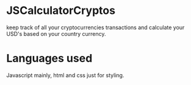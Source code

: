 # JSCalculatorCryptos

keep track of all your cryptocurrencies transactions and calculate your USD's based on your country currency.




# Languages used
Javascript mainly, html and css just for styling.
